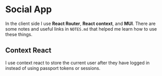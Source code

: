 # Social App

In the client side I use **React Router**, **React context**, and **MUI**. There are some notes and useful links in `NOTES.md` that helped me learn how to use these things.

## Context React

I use context react to store the current user after they have logged in instead of using passport tokens or sessions.
